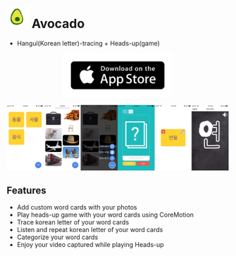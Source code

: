 # <a href="https://itunes.apple.com/us/app/avocado/id1370443662?mt=8"><img src="/Screenshots/icon.png" width="50" height="50"/></a> Avocado

- Hangul(Korean letter)-tracing + Heads-up(game)

<p align="center"><a href="https://itunes.apple.com/us/app/avocado/id1370443662?mt=8"><img src="Screenshots/app-store-badge.png" width="250" /></a></p>


![Alt text](/Screenshots/allshot.jpg)


## Features

- Add custom word cards with your photos
- Play heads-up game with your word cards using CoreMotion
- Trace korean letter of your word cards
- Listen and repeat korean letter of your word cards
- Categorize your word cards
- Enjoy your video captured while playing Heads-up
